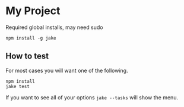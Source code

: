 My Project
=========


Required global installs, may need sudo  

	npm install -g jake  
	
How to test
------------
For most cases you will want one of the following.

	npm install
	jake test
	
If you want to see all of your options `jake --tasks` will show the menu.
